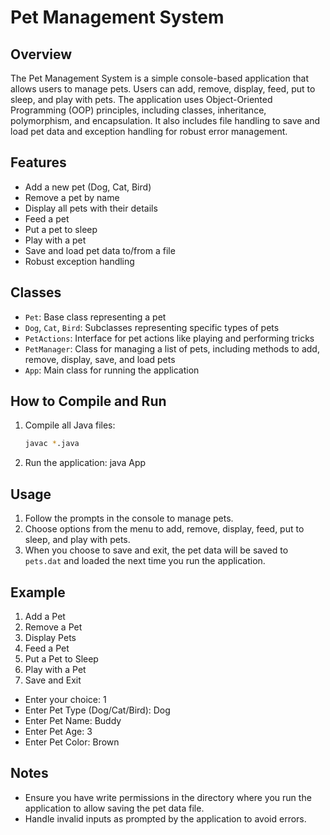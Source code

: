 # Pet Management System

## Overview

The Pet Management System is a simple console-based application that allows users to manage pets. Users can add, remove, display, feed, put to sleep, and play with pets. The application uses Object-Oriented Programming (OOP) principles, including classes, inheritance, polymorphism, and encapsulation. It also includes file handling to save and load pet data and exception handling for robust error management.

## Features

- Add a new pet (Dog, Cat, Bird)
- Remove a pet by name
- Display all pets with their details
- Feed a pet
- Put a pet to sleep
- Play with a pet
- Save and load pet data to/from a file
- Robust exception handling

## Classes

- `Pet`: Base class representing a pet
- `Dog`, `Cat`, `Bird`: Subclasses representing specific types of pets
- `PetActions`: Interface for pet actions like playing and performing tricks
- `PetManager`: Class for managing a list of pets, including methods to add, remove, display, save, and load pets
- `App`: Main class for running the application

## How to Compile and Run

1. Compile all Java files:
   ```bash
   javac *.java
2. Run the application:
   java App

## Usage
   
1. Follow the prompts in the console to manage pets.
2. Choose options from the menu to add, remove, display, feed, put to sleep, and play with pets.
3. When you choose to save and exit, the pet data will be saved to `pets.dat` and loaded the next time you run the application.

## Example

1. Add a Pet
2. Remove a Pet
3. Display Pets
4. Feed a Pet
5. Put a Pet to Sleep
6. Play with a Pet
7. Save and Exit

- Enter your choice: 1
- Enter Pet Type (Dog/Cat/Bird): Dog
- Enter Pet Name: Buddy
- Enter Pet Age: 3
- Enter Pet Color: Brown

## Notes

- Ensure you have write permissions in the directory where you run the application to allow saving the pet data file.
- Handle invalid inputs as prompted by the application to avoid errors.

